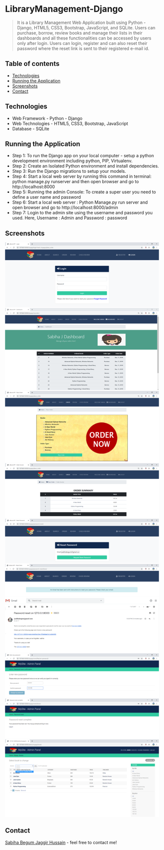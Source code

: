 # LibraryManagement-Django

>It is a Library Management Web Application built using Python - Django, HTML5, CSS3, Bootstrap, JavaScript, and SQLite. Users can purchase, borrow, review books and manage their lists in their dashboards and all these functionalities can be accessed by users only after login. Users can login, register and can also reset their password where the reset link is sent to their registered e-mail id. 

## Table of contents
* [Technologies](#technologies)
* [Running the Application](#running-the-application)
* [Screenshots](#screenshots)
* [Contact](#contact)

## Technologies
* Web Framework - Python - Django
* Web Technologies - HTML5, CSS3,  Bootstrap, JavaScript
* Database - SQLite

## Running the Application
* Step 1: To run the Django app on your local computer - setup a python development environment including python, PIP, Virtualenv.
* Step 2: Create an Isolated Python environment and install dependencies.
* Step 3: Run the Django migrations to setup your models.
* Step 4: Start a local web server by running this command in terminal: python manage.py runserver and then open browser and go to http://localhost:8000
* Step 5: Running the admin Console: To create a super user you need to define a user name and password
* Step 6: Start a local web server : Python Manage.py run server and open browser and go to http://localhost:8000/admin 
* Step 7: Login to the admin site using the username and password you used. Here, Username : Admin and Password : password

## Screenshots
![Example screenshot](./Screenshot/s1.PNG) 
![Example screenshot](./Screenshot/s2.PNG)
![Example screenshot](./Screenshot/s3.PNG)
![Example screenshot](./Screenshot/s4.PNG)
![Example screenshot](./Screenshot/s5.PNG)
![Example screenshot](./Screenshot/s6.PNG)
![Example screenshot](./Screenshot/s7.PNG)
![Example screenshot](./Screenshot/s8.PNG)
![Example screenshot](./Screenshot/s9.PNG)
![Example screenshot](./Screenshot/s10.PNG)

## Contact
[Sabiha Begum Jaggir Hussain](https://sabihabegumj.com/) - feel free to contact me!
